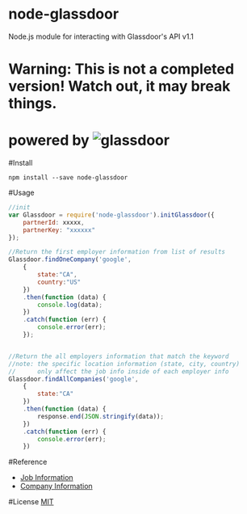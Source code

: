 # node-glassdoor
Node.js module for interacting with Glassdoor's API v1.1


# Warning: This is not a completed version! Watch out, it may break things.
# powered by ![glassdoor](https://www.glassdoor.com/static/img/api/glassdoor_logo_80.png)


#Install
```
npm install --save node-glassdoor
```

#Usage
```javascript
//init
var Glassdoor = require('node-glassdoor').initGlassdoor({
    partnerId: xxxxx,
    partnerKey: "xxxxxx"
});

//Return the first employer information from list of results
Glassdoor.findOneCompany('google', 
	{
		state:"CA", 
		country:"US"
	})
    .then(function (data) {
        console.log(data);
    })
    .catch(function (err) {
        console.error(err);
    });


//Return the all employers information that match the keyword
//note: the specific location information (state, city, country) 
//		only affect the job info inside of each employer info
Glassdoor.findAllCompanies('google', 
	{
		state:"CA"
	})
    .then(function (data) {
        response.end(JSON.stringify(data));
    })
    .catch(function (err) {
        console.error(err);
    }) 
```

#Reference
- [Job Information](https://www.glassdoor.com/developer/jobsApiActions.htm)
- [Company Information](https://www.glassdoor.com/developer/companiesApiActions.htm)

#License
[MIT](http://spdx.org/licenses/MIT)